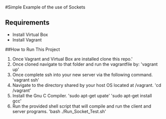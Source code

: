 #Simple Example of the use of Sockets

## Requirements

- Install Virtual Box
- Install Vagrant

##How to Run This Project

1. Once Vagrant and Virtual Box are installed clone this repo.'
2. Once cloned navigate to that folder and run the vagrantfile by:
'vagrant up'
3. Once complete ssh into your new server via the following command.
'vagrant ssh'
4. Navigate to the directory shared by your host OS located at /vagrant.
'cd /vagrant'
5. Install the Gnu C Compiler.
'sudo apt-get upate'
'sudo apt-get install gcc'
6. Run the provided shell script that will compile and run the client and server programs.
'bash ./Run_Socket_Test.sh'



